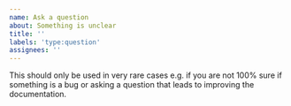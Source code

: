 ```yaml
---
name: Ask a question
about: Something is unclear
title: ''
labels: 'type:question'
assignees: ''
---
```


This should only be used in very rare cases e.g. if you are not 100% sure if something is a bug or asking a question that leads to improving the documentation.
